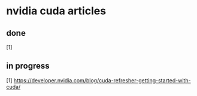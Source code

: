 # nvidia cuda articles
## done
[1]

## in progress
[1] https://developer.nvidia.com/blog/cuda-refresher-getting-started-with-cuda/
